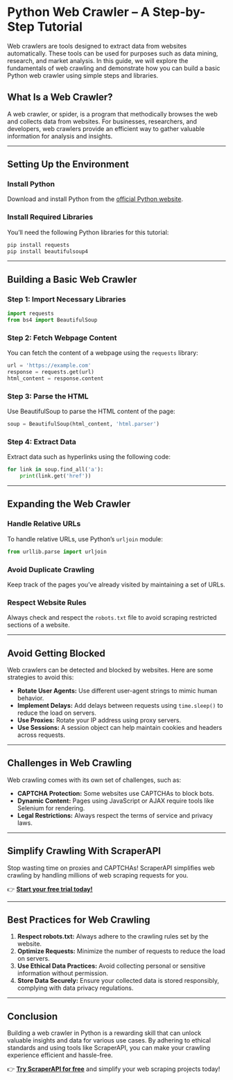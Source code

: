
# Python Web Crawler – A Step-by-Step Tutorial

Web crawlers are tools designed to extract data from websites automatically. These tools can be used for purposes such as data mining, research, and market analysis. In this guide, we will explore the fundamentals of web crawling and demonstrate how you can build a basic Python web crawler using simple steps and libraries.

## What Is a Web Crawler?

A web crawler, or spider, is a program that methodically browses the web and collects data from websites. For businesses, researchers, and developers, web crawlers provide an efficient way to gather valuable information for analysis and insights.

---

## Setting Up the Environment

### Install Python
Download and install Python from the [official Python website](https://www.python.org/).

### Install Required Libraries
You’ll need the following Python libraries for this tutorial:

```bash
pip install requests
pip install beautifulsoup4
```

---

## Building a Basic Web Crawler

### Step 1: Import Necessary Libraries
```python
import requests
from bs4 import BeautifulSoup
```

### Step 2: Fetch Webpage Content
You can fetch the content of a webpage using the `requests` library:
```python
url = 'https://example.com'
response = requests.get(url)
html_content = response.content
```

### Step 3: Parse the HTML
Use BeautifulSoup to parse the HTML content of the page:
```python
soup = BeautifulSoup(html_content, 'html.parser')
```

### Step 4: Extract Data
Extract data such as hyperlinks using the following code:
```python
for link in soup.find_all('a'):
    print(link.get('href'))
```

---

## Expanding the Web Crawler

### Handle Relative URLs
To handle relative URLs, use Python’s `urljoin` module:
```python
from urllib.parse import urljoin
```

### Avoid Duplicate Crawling
Keep track of the pages you’ve already visited by maintaining a set of URLs.

### Respect Website Rules
Always check and respect the `robots.txt` file to avoid scraping restricted sections of a website.

---

## Avoid Getting Blocked

Web crawlers can be detected and blocked by websites. Here are some strategies to avoid this:

- **Rotate User Agents:** Use different user-agent strings to mimic human behavior.
- **Implement Delays:** Add delays between requests using `time.sleep()` to reduce the load on servers.
- **Use Proxies:** Rotate your IP address using proxy servers.
- **Use Sessions:** A session object can help maintain cookies and headers across requests.

---

## Challenges in Web Crawling

Web crawling comes with its own set of challenges, such as:

- **CAPTCHA Protection:** Some websites use CAPTCHAs to block bots.
- **Dynamic Content:** Pages using JavaScript or AJAX require tools like Selenium for rendering.
- **Legal Restrictions:** Always respect the terms of service and privacy laws.

---

## Simplify Crawling With ScraperAPI

Stop wasting time on proxies and CAPTCHAs! ScraperAPI simplifies web crawling by handling millions of web scraping requests for you.

👉 [**Start your free trial today!**](https://bit.ly/Scraperapi)

---

## Best Practices for Web Crawling

1. **Respect robots.txt:** Always adhere to the crawling rules set by the website.
2. **Optimize Requests:** Minimize the number of requests to reduce the load on servers.
3. **Use Ethical Data Practices:** Avoid collecting personal or sensitive information without permission.
4. **Store Data Securely:** Ensure your collected data is stored responsibly, complying with data privacy regulations.

---

## Conclusion

Building a web crawler in Python is a rewarding skill that can unlock valuable insights and data for various use cases. By adhering to ethical standards and using tools like ScraperAPI, you can make your crawling experience efficient and hassle-free.

👉 [**Try ScraperAPI for free**](https://bit.ly/Scraperapi) and simplify your web scraping projects today!

